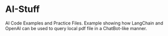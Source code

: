 # AI-Stuff
AI Code Examples and Practice Files. 
Example showing how LangChain and OpenAI can be used to query local pdf file in a ChatBot-like manner. 
